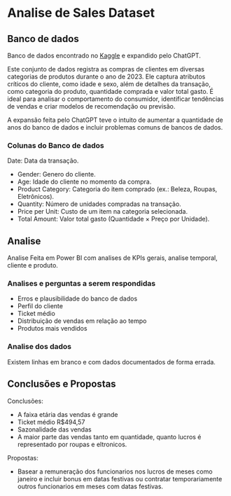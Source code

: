 # Analise de Sales Dataset

## Banco de dados 

Banco de dados encontrado no [Kaggle](https://www.kaggle.com/datasets/sahilislam007/sales-dataset) e expandido pelo ChatGPT.

Este conjunto de dados registra as compras de clientes em diversas categorias de produtos durante o ano de 2023. Ele captura atributos críticos do cliente, como idade e sexo, além de detalhes da transação, como categoria do produto, quantidade comprada e valor total gasto. É ideal para analisar o comportamento do consumidor, identificar tendências de vendas e criar modelos de recomendação ou previsão.

A expansão feita pelo ChatGPT teve o intuito de aumentar a quantidade de anos do banco de dados e incluir problemas comuns de bancos de dados.

### Colunas do Banco de dados

Date: Data da transação.

- Gender: Genero do cliente.
- Age: Idade do cliente no momento da compra.
- Product Category: Categoria do item comprado (ex.: Beleza, Roupas, Eletrônicos).
- Quantity: Número de unidades compradas na transação.
- Price per Unit: Custo de um item na categoria selecionada.
- Total Amount: Valor total gasto (Quantidade × Preço por Unidade).

## Analise

Analise Feita em Power BI com analises de KPIs gerais, analise temporal, cliente e produto.

### Analises e perguntas a serem respondidas

- Erros e plausibilidade do banco de dados
- Perfil do cliente
- Ticket médio
- Distribuição de vendas em relação ao tempo
- Produtos mais vendidos

### Analise dos dados

Existem linhas em branco e com dados documentados de forma errada.

## Conclusões e Propostas

Conclusões:
- A faixa etária das vendas é grande
- Ticket médio R$494,57
- Sazonalidade das vendas
- A maior parte das vendas tanto em quantidade, quanto lucros é representado por roupas e eltronicos.

Propostas:
- Basear a remuneração dos funcionarios nos lucros de meses como janeiro e incluir bonus em datas festivas ou contratar temporariamente outros funcionarios em meses com datas festivas.
